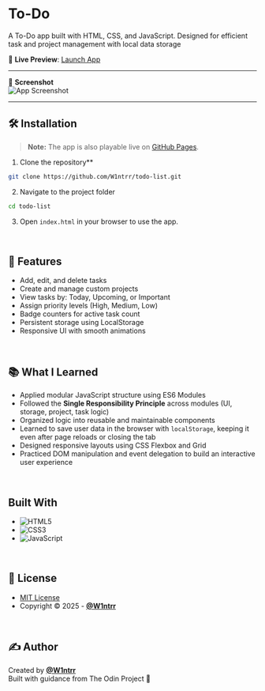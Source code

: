 # To-Do

A To-Do app built with HTML, CSS, and JavaScript. Designed for efficient task and project management with local data storage

🔗 **Live Preview**: [Launch App](https://w1ntrr.github.io/todo-list/)

---

📸 **Screenshot**  
![App Screenshot](./screenshot.png)

---

## 🛠️ Installation

> **Note:** The app is also playable live on [GitHub Pages](https://w1ntrr.github.io/todo-list/).

1. Clone the repository**  
```bash
git clone https://github.com/W1ntrr/todo-list.git
```
2. Navigate to the project folder
```bash
cd todo-list
```
3. Open `index.html` in your browser to use the app.

<br>

## 🚀 Features

- Add, edit, and delete tasks
- Create and manage custom projects
- View tasks by: Today, Upcoming, or Important
- Assign priority levels (High, Medium, Low)
- Badge counters for active task count
- Persistent storage using LocalStorage
- Responsive UI with smooth animations

<br>

## 📚 What I Learned

- Applied modular JavaScript structure using ES6 Modules  
- Followed the **Single Responsibility Principle** across modules (UI, storage, project, task logic)  
- Organized logic into reusable and maintainable components  
- Learned to save user data in the browser with `localStorage`, keeping it even after page reloads or closing the tab  
- Designed responsive layouts using CSS Flexbox and Grid  
- Practiced DOM manipulation and event delegation to build an interactive user experience  

<br>

## Built With
- ![HTML5](https://img.shields.io/badge/HTML5-e34c26?style=for-the-badge&logo=html5&logoColor=white)
- ![CSS3](https://img.shields.io/badge/CSS3-264de4?style=for-the-badge&logo=css3&logoColor=white)
- ![JavaScript](https://img.shields.io/badge/JavaScript-f7df1e?style=for-the-badge&logo=javascript&logoColor=black)

<br>

## 📜 License

- [MIT License](https://github.com/W1ntrr/tic-tac-toe/blob/main/LICENSE)
- Copyright © 2025 - **[@W1ntrr](https://github.com/W1ntrr)**

<br>

## ✍️ Author

Created by **[@W1ntrr](https://github.com/W1ntrr)**  
Built with guidance from The Odin Project 🙌
